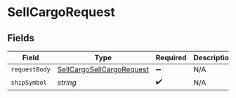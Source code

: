 # SellCargoRequest


## Fields

| Field                                                                             | Type                                                                              | Required                                                                          | Description                                                                       |
| --------------------------------------------------------------------------------- | --------------------------------------------------------------------------------- | --------------------------------------------------------------------------------- | --------------------------------------------------------------------------------- |
| `requestBody`                                                                     | [SellCargoSellCargoRequest](../../models/operations/sellcargosellcargorequest.md) | :heavy_minus_sign:                                                                | N/A                                                                               |
| `shipSymbol`                                                                      | *string*                                                                          | :heavy_check_mark:                                                                | N/A                                                                               |
